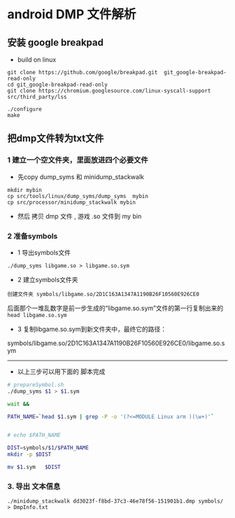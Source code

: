 # android DMP 文件解析


##  安装 google breakpad

 - build on linux

```
git clone https://github.com/google/breakpad.git  git_google-breakpad-read-only
cd git_google-breakpad-read-only
git clone https://chromium.googlesource.com/linux-syscall-support src/third_party/lss

./configure
make
```

##  把dmp文件转为txt文件

### 1 建立一个空文件夹，里面放进四个必要文件
 
 - 先copy dump_syms 和 minidump_stackwalk 

```
mkdir mybin
cp src/tools/linux/dump_syms/dump_syms  mybin
cp src/processor/minidump_stackwalk mybin
```

 - 然后 拷贝 dmp 文件 , 游戏 .so 文件到  my bin


### 2 准备symbols

 - 1 导出symbols文件

```
./dump_syms libgame.so > libgame.so.sym
```

 - 2 建立symbols文件夹

`创建文件夹 symbols/libgame.so/2D1C163A1347A1190B26F10560E926CE0`

后面那个一堆乱数字是前一步生成的“libgame.so.sym”文件的第一行复制出来的   `head libgame.so.sym`


 - 3 复制libgame.so.sym到新文件夹中，最终它的路径：

symbols/libgame.so/2D1C163A1347A1190B26F10560E926CE0/libgame.so.sym


---

 - 以上三步可以用下面的 脚本完成

```bash
# prepareSymbol.sh 
./dump_syms $1 > $1.sym

wait &&

PATH_NAME=`head $1.sym | grep -P -o '(?<=MODULE Linux arm )(\w+)'`


# echo $PATH_NAME

DIST=symbols/$1/$PATH_NAME
mkdir -p $DIST

mv $1.sym   $DIST
```


### 3. 导出 文本信息

```
./minidump_stackwalk dd3023f-f8bd-37c3-46e78f56-151901b1.dmp symbols/ > DmpInfo.txt
```

